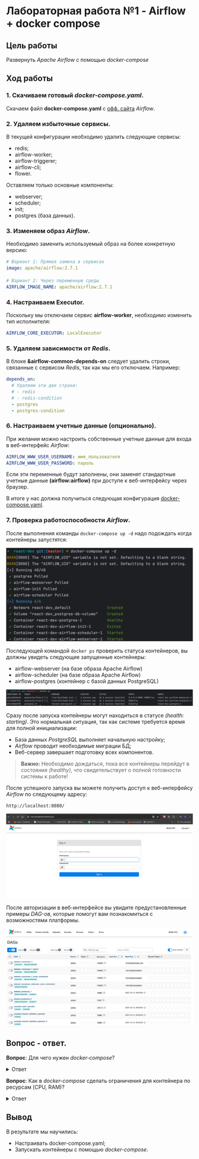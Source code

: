 # Лабораторная работа №1 - Airflow + docker compose

## Цель работы

Развернуть _Apache Airflow_ с помощью _docker-compose_

## Ход работы

### 1. Скачиваем готовый _docker-compose.yaml_.

Скачаем файл **docker-compose.yaml** с 
[офф. сайта](https://airflow.apache.org/docs/apache-airflow/stable/howto/docker-compose/index.html) _Airflow_.

### 2. Удаляем избыточные сервисы.

В текущей конфигурации необходимо удалить следующие сервисы:
* redis;
* airflow-worker;
* airflow-triggerer; 
* airflow-cli;
* flower.

Оставляем только основные компоненты:
* webserver;
* scheduler;
* init;
* postgres (база данных).

### 3. Изменяем образ _Airflow_.

Необходимо заменить используемый образ на более конкретную версию:

```yaml
# Вариант 1: Прямая замена в сервисах
image: apache/airflow:2.7.1

# Вариант 2: Через переменную среды
AIRFLOW_IMAGE_NAME: apache/airflow:2.7.1
```

### 4. Настраиваем Executor.

Поскольку мы отключаем сервис **airflow-worker**, необходимо изменить тип исполнителя:

```yaml
AIRFLOW_CORE_EXECUTOR: LocalExecutor
```

### 5. Удаляем зависимости от _Redis_.

В блоке **&airflow-common-depends-on** следует удалить строки, связанные с сервисом _Redis_, так как мы его отключаем. 
Например:

```yaml
depends_on:
  # Удаляем эти две строки:
  # - redis
  # - redis-condition
  - postgres
  - postgres-condition
```

### 6. Настраиваем учетные данные (опционально).

При желании можно настроить собственные учетные данные для входа в веб-интерфейс _Airflow_:

```yaml
AIRFLOW_WWW_USER_USERNAME: имя_пользователя
AIRFLOW_WWW_USER_PASSWORD: пароль
```

Если эти переменные будут заполнены, они заменят стандартные учетные данные **(airflow:airflow)** при доступе 
к веб-интерфейсу через браузер.

В итоге у нас должна получиться следующая конфигурация [docker-compose.yaml](./docker-compose.yaml).

### 7. Проверка работоспособности _Airflow_.

После выполнения команды `docker-compose up -d` надо подождать когда контейнеры запустятся:

![Изображение](img/1.png)

Последующей командой `docker ps` проверить статуса контейнеров, вы должны увидеть следующие запущенные 
контейнеры:

* airflow-webserver (на базе образа Apache Airflow)
* airflow-scheduler (на базе образа Apache Airflow)
* airflow-postgres (контейнер с базой данных PostgreSQL)

![Изображение](img/2.png)

Сразу после запуска контейнеры могут находиться в статусе _(health: starting)_. Это нормальная ситуация, так как 
системе требуется время для полной инициализации:

* База данных _PostgreSQL_ выполняет начальную настройку;
* _Airflow_ проводит необходимые миграции БД;
* Веб-сервер завершает подготовку всех компонентов.

> **Важно:** Необходимо дождаться, пока все контейнеры перейдут в состояние _(healthy)_, что свидетельствует о полной 
готовности системы к работе!

После успешного запуска вы можете получить доступ к веб-интерфейсу _Airflow_ по следующему адресу:

```
http://localhost:8080/
```

![Изображение](img/3.png)

После авторизации в веб-интерфейсе вы увидите предустановленные примеры _DAG-ов_, которые помогут вам познакомиться с 
возможностями платформы.

![Изображение](img/4.png)

## Вопрос - ответ.

**Вопрос**: Для чего нужен _docker-compose_?

<details>
  <summary>Ответ</summary>
  Docker-compose нужен для того, чтобы сделать работу с контейнерами проще и удобнее. Представим, что у нас есть 
  сложное приложение, которое состоит из нескольких частей (например, веб-сервер, база данных, кэш и т.д.). 
  Без compose нам пришлось бы вручную запускать каждый контейнер, настраивать их взаимодействие, следить за 
  зависимостями.

  С помощью compose мы можем описать все настройки в одном файле (docker-compose.yml), и потом управлять всем 
  приложением одной командой. Это как пульт от телевизора - вместо того чтобы нажимать 10 кнопок на самом телевизоре, 
  мы используем один пульт для всех функций.
</details>

**Вопрос**: Как в _docker-compose_ сделать ограничения для контейнера по ресурсам (CPU, RAM)?

<details>
  <summary>Ответ</summary>
  Для ограничения ресурсов контейнера в docker-compose нужно использовать специальные свойства в файле 
  docker-compose.yml. Вот как это сделать:
  <pre><code>
    version: '3.7'
    services:
      my-service:
        deploy:
          resources:
            limits:
              cpus: '2'
              memory: '256M'
            reservations:
              cpus: '1'
              memory: '128M'
  </code></pre>
</details>

## Вывод

В результате мы научились:
- Настраивать docker-compose.yaml;
- Запускать контейнеры с помощью _docker-compose_.
